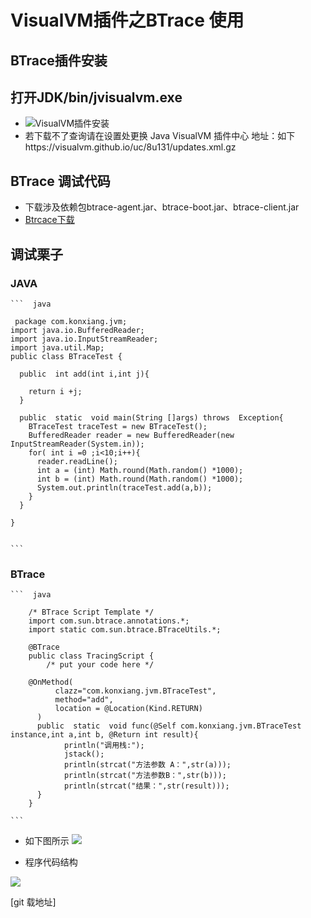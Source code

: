 # VisualVM插件之BTrace 使用
## BTrace插件安装
## 打开JDK/bin/jvisualvm.exe
+ ![VisualVM插件安装](https://i.imgur.com/w1kXBEo.png)
+ 若下载不了查询请在设置处更换 Java VisualVM 插件中心 
地址：如下https://visualvm.github.io/uc/8u131/updates.xml.gz

## BTrace 调试代码

+ 下载涉及依赖包btrace-agent.jar、btrace-boot.jar、btrace-client.jar
+ [Btrcace下载](https://github.com/btraceio/btrace/releases/tag/v1.3.8.3-1)

## 调试栗子

### JAVA
	```  java
		
     package com.konxiang.jvm;
	import java.io.BufferedReader;
	import java.io.InputStreamReader;
	import java.util.Map;	
	public class BTraceTest {
	
	  public  int add(int i,int j){
	
	    return i +j;
	  }
	
	  public  static  void main(String []args) throws  Exception{
	    BTraceTest traceTest = new BTraceTest();
	    BufferedReader reader = new BufferedReader(new InputStreamReader(System.in));
	    for( int i =0 ;i<10;i++){
	      reader.readLine();
	      int a = (int) Math.round(Math.random() *1000);
	      int b = (int) Math.round(Math.random() *1000);
	      System.out.println(traceTest.add(a,b));
	    }
	  }
	
	}


	```
### BTrace

	```  java

		/* BTrace Script Template */
		import com.sun.btrace.annotations.*;
		import static com.sun.btrace.BTraceUtils.*;
		
		@BTrace
		public class TracingScript {
			/* put your code here */
		
		@OnMethod(
		      clazz="com.konxiang.jvm.BTraceTest",
		      method="add",
		      location = @Location(Kind.RETURN)
		  )
		  public  static  void func(@Self com.konxiang.jvm.BTraceTest instance,int a,int b, @Return int result){
		        println("调用栈:");
		        jstack();
		        println(strcat("方法参数 A：",str(a)));
		        println(strcat("方法参数B：",str(b)));
		        println(strcat("结果：",str(result)));
		  }
		}

	```
+ 如下图所示
![](https://i.imgur.com/tNqeIaW.png)

+ 程序代码结构

![](https://i.imgur.com/64XcMSc.png)

[git 载地址]



